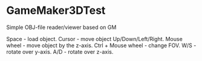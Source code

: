 GameMaker3DTest
===============

Simple OBJ-file reader/viewer based on GM

Space - load object.
Cursor - move object Up/Down/Left/Right.
Mouse wheel - move object by the z-axis.
Ctrl + Mouse wheel - change FOV.
W/S - rotate over y-axis.
A/D - rotate over z-axis.
